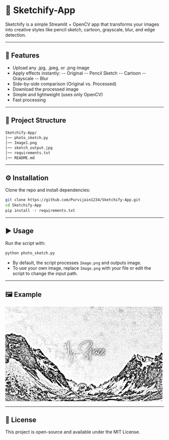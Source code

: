 # 🎨 Sketchify-App 

Sketchify is a simple Streamlit + OpenCV app that transforms your images into creative styles like pencil sketch, cartoon, grayscale, blur, and edge detection.

---

## 🚀 Features

- Upload any .jpg, .jpeg, or .png image
- Apply effects instantly:
-- Original
-- Pencil Sketch
-- Cartoon
-- Grayscale
-- Blur
- Side-by-side comparison (Original vs. Processed)
- Download the processed image
- Simple and lightweight (uses only OpenCV)
- Fast processing

---

## 📂 Project Structure

```
Sketchify-App/
│── photo_sketch.py
│── Image1.png 
│── sketch_output.jpg 
│── requirements.txt
│── README.md
```

---

## ⚙️ Installation

Clone the repo and install dependencies:

```bash
git clone https://github.com/Purvijain1234/Sketchify-App.git
cd Sketchify-App
pip install -r requirements.txt
```

---

## ▶️ Usage

Run the script with:

```bash
python photo_sketch.py
```

- By default, the script processes `Image.png` and outputs image.
- To use your own image, replace `Image.png` with your file or edit the script to change the input path.

---

## 🖼️ Example

![Output](sketch_output.jpg)

---

## 📜 License

This project is open-source and available under the MIT License.
